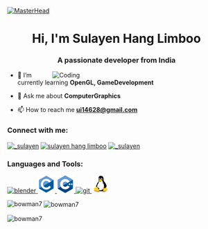 [![MasterHead](https://i.pinimg.com/originals/a2/4c/b5/a24cb568fa40046f8562dbc45cea8506.gif)](https://rishavchanda.io)
<h1 align="center">Hi, I'm Sulayen Hang Limboo</h1>
<h3 align="center">A passionate developer from India</h3>

<img align="right" alt="Coding" width="400" src="https://media2.giphy.com/avatars/danielfigueirdo/mR5uHXLuePGT.gif">

- 🌱 I’m currently learning **OpenGL, GameDevelopment**

- 💬 Ask me about **ComputerGraphics**

- 📫 How to reach me **ui14628@gmail.com**

<h3 align="left">Connect with me:</h3>
<p align="left">
<a href="https://twitter.com/_sulayen" target="blank"><img align="center" src="https://raw.githubusercontent.com/rahuldkjain/github-profile-readme-generator/master/src/images/icons/Social/twitter.svg" alt="_sulayen" height="30" width="40" /></a>
<a href="https://linkedin.com/in/sulayen hanglimboo " target="blank"><img align="center" src="https://raw.githubusercontent.com/rahuldkjain/github-profile-readme-generator/master/src/images/icons/Social/linked-in-alt.svg" alt="sulayen hang limboo" height="30" width="40" /></a>
<a href="https://instagram.com/_sulayen" target="blank"><img align="center" src="https://raw.githubusercontent.com/rahuldkjain/github-profile-readme-generator/master/src/images/icons/Social/instagram.svg" alt="_sulayen" height="30" width="40" /></a>
</p>

<h3 align="left">Languages and Tools:</h3>
<p align="left"> <a href="https://www.blender.org/" target="_blank" rel="noreferrer"> <img src="https://download.blender.org/branding/community/blender_community_badge_white.svg" alt="blender" width="40" height="40"/> </a> <a href="https://www.cprogramming.com/" target="_blank" rel="noreferrer"> <img src="https://raw.githubusercontent.com/devicons/devicon/master/icons/c/c-original.svg" alt="c" width="40" height="40"/> </a> <a href="https://www.w3schools.com/cpp/" target="_blank" rel="noreferrer"> <img src="https://raw.githubusercontent.com/devicons/devicon/master/icons/cplusplus/cplusplus-original.svg" alt="cplusplus" width="40" height="40"/> </a> <a href="https://git-scm.com/" target="_blank" rel="noreferrer"> <img src="https://www.vectorlogo.zone/logos/git-scm/git-scm-icon.svg" alt="git" width="40" height="40"/> </a> <a href="https://www.linux.org/" target="_blank" rel="noreferrer"> <img src="https://raw.githubusercontent.com/devicons/devicon/master/icons/linux/linux-original.svg" alt="linux" width="40" height="40"/> </a> </p>

<p><img align="left" src="https://github-readme-stats.vercel.app/api/top-langs?username=bowman7&show_icons=true&locale=en&layout=compact" alt="bowman7" /></p>

<p>&nbsp;<img align="center" src="https://github-readme-stats.vercel.app/api?username=bowman7&show_icons=true&locale=en" alt="bowman7" /></p>

<p><img align="center" src="https://github-readme-streak-stats.herokuapp.com/?user=bowman7&" alt="bowman7" /></p>
